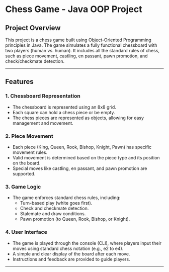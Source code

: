 # Chess Game - Java OOP Project

## Project Overview

This project is a chess game built using Object-Oriented Programming principles in Java. The game simulates a fully functional chessboard with two players (human vs. human). It includes all the standard rules of chess, such as piece movement, castling, en passant, pawn promotion, and check/checkmate detection.

---

## Features

### 1. **Chessboard Representation**

-   The chessboard is represented using an 8x8 grid.
-   Each square can hold a chess piece or be empty.
-   The chess pieces are represented as objects, allowing for easy management and movement.

### 2. **Piece Movement**

-   Each piece (King, Queen, Rook, Bishop, Knight, Pawn) has specific movement rules.
-   Valid movement is determined based on the piece type and its position on the board.
-   Special moves like castling, en passant, and pawn promotion are supported.

### 3. **Game Logic**

-   The game enforces standard chess rules, including:
    -   Turn-based play (white goes first).
    -   Check and checkmate detection.
    -   Stalemate and draw conditions.
    -   Pawn promotion (to Queen, Rook, Bishop, or Knight).

### 4. **User Interface**

-   The game is played through the console (CLI), where players input their moves using standard chess notation (e.g., e2 to e4).
-   A simple and clear display of the board after each move.
-   Instructions and feedback are provided to guide players.

---
